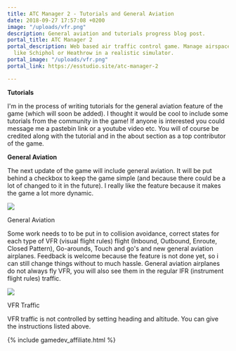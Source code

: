 ```yaml
---
title: ATC Manager 2 - Tutorials and General Aviation
date: 2018-09-27 17:57:08 +0200
image: "/uploads/vfr.png"
description: General aviation and tutorials progress blog post.
portal_title: ATC Manager 2
portal_description: Web based air traffic control game. Manage airspace of busy airports
  like Schiphol or Heathrow in a realistic simulator.
portal_image: "/uploads/vfr.png"
portal_link: https://esstudio.site/atc-manager-2

---
```

**Tutorials**

I'm in the process of writing tutorials for the general aviation feature of the game (which will soon be added). I thought it would be cool to include some tutorials from the community in the game! If anyone is interested you could message me a pastebin link or a youtube video etc. You will of course be credited along with the tutorial and in the about section as a top contributor of the game.

**General Aviation**

The next update of the game will include general aviation. It will be put behind a checkbox to keep the game simple (and because there could be a lot of changed to it in the future). I really like the feature because it makes the game a lot more dynamic.

[![](https://i.redd.it/7nt4p2q6wqo11.png)](https://i.redd.it/7nt4p2q6wqo11.png)

General Aviation

Some work needs to to be put in to collision avoidance, correct states for each type of VFR (visual flight rules) flight (Inbound, Outbound, Enroute, Closed Pattern), Go-arounds, Touch and go's and new general aviation airplanes. Feedback is welcome because the feature is not done yet, so i can still change things without to much hassle. General aviation airplanes do not always fly VFR, you will also see them in the regular IFR (instrument flight rules) traffic.

[![](https://i.redd.it/md0y9c5bxqo11.png)](https://i.redd.it/md0y9c5bxqo11.png)

VFR Traffic

VFR traffic is not controlled by setting heading and altitude. You can give the instructions listed above.

{% include gamedev_affiliate.html %}